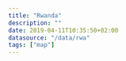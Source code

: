 ```yaml
---
title: "Rwanda"
description: ""
date: 2019-04-11T10:35:50+02:00
datasource: "/data/rwa"
tags: ["map"]
---
```


